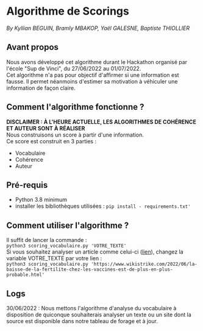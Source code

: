 # Algorithme de Scorings
*By Kyllian BEGUIN, Bramly MBAKOP, Yaël GALESNE, Baptiste THIOLLIER*
## Avant propos  
Nous avons développé cet algorithme durant le Hackathon organisé par l'école "Sup de Vinci", du 27/06/2022 au 01/07/2022.  
Cet algorithme n'a pas pour objectif d'affirmer si une information est fausse. Il permet néanmoins d'estimer sa motivation à véhiculer une information de façon claire.  
## Comment l'algorithme fonctionne ?
**DISCLAIMER : À L'HEURE ACTUELLE, LES ALGORITHMES DE COHÉRENCE ET AUTEUR SONT À RÉALISER**  
Nous construisons un score à partir d'une information.  
Ce score est construit en 3 parties :
* Vocabulaire
* Cohérence
* Auteur
## Pré-requis
* Python 3.8 minimum
* installer les bibliothèques utilisées : `pip install - requirements.txt'`
## Comment utiliser l'algorithme ?
Il suffit de lancer la commande :  
`python3 scoring_vocabulaire.py 'VOTRE_TEXTE'`  
Si vous souhaitez analyser un article comme celui-ci ([lien](https://www.wikistrike.com/2022/06/la-baisse-de-la-fertilite-chez-les-vaccines-est-de-plus-en-plus-probable.html)), changez la variable VOTRE_TEXTE par votre lien :  
`python3 scoring_vocabulaire.py 'https://www.wikistrike.com/2022/06/la-baisse-de-la-fertilite-chez-les-vaccines-est-de-plus-en-plus-probable.html'`  
## Logs
30/06/2022 : Nous mettons l'algorithme d'analyse du vocabulaire à disposition de quiconque souhaiterais analyser un texte ou un site dont la source est disponible dans notre tableau de forage et à jour.
